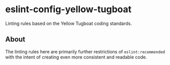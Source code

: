 # eslint-config-yellow-tugboat
Linting rules based on the Yellow Tugboat coding standards.

## About
The linting rules here are primarily further restrictions of `eslint:recommended` with the intent
of creating even more consistent and readable code.
